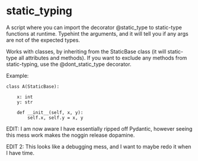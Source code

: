 # static_typing

A script where you can import the decorator @static_type to static-type functions at runtime. Typehint the arguments, and it will tell you if any args are not of the expected types.

Works with classes, by inheriting from the StaticBase class (it will static-type all attributes and methods). 
If you want to exclude any methods from static-typing, use the @dont_static_type decorator.

Example:

    class A(StaticBase):
    
        x: int
        y: str

        def __init__(self, x, y):
            self.x, self.y = x, y
            
            
EDIT: I am now aware I have essentially ripped off Pydantic, however seeing this mess work makes the noggin release dopamine.

EDIT 2: This looks like a debugging mess, and I want to maybe redo it when I have time. 
